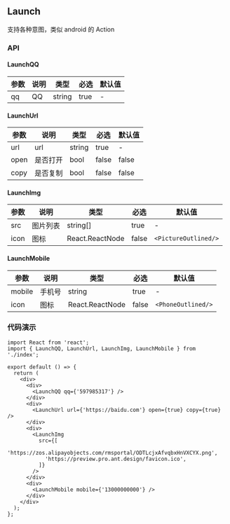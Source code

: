 ## Launch

支持各种意图，类似 android 的 Action

### API

#### LaunchQQ

| 参数 | 说明 | 类型   | 必选 | 默认值 |
| ---- | ---- | ------ | ---- | ------ |
| qq   | QQ   | string | true | -      |

#### LaunchUrl

| 参数 | 说明     | 类型   | 必选  | 默认值 |
| ---- | -------- | ------ | ----- | ------ |
| url  | url      | string | true  | -      |
| open | 是否打开 | bool   | false | false  |
| copy | 是否复制 | bool   | false | false  |

#### LaunchImg

| 参数 | 说明     | 类型            | 必选  | 默认值               |
| ---- | -------- | --------------- | ----- | -------------------- |
| src  | 图片列表 | string[]        | true  | -                    |
| icon | 图标     | React.ReactNode | false | `<PictureOutlined/>` |

#### LaunchMobile

| 参数   | 说明   | 类型            | 必选  | 默认值             |
| ------ | ------ | --------------- | ----- | ------------------ |
| mobile | 手机号 | string          | true  | -                  |
| icon   | 图标   | React.ReactNode | false | `<PhoneOutlined/>` |

### 代码演示

```tsx
import React from 'react';
import { LaunchQQ, LaunchUrl, LaunchImg, LaunchMobile } from './index';

export default () => {
  return (
    <div>
      <div>
        <LaunchQQ qq={'597985317'} />
      </div>
      <div>
        <LaunchUrl url={'https://baidu.com'} open={true} copy={true} />
      </div>
      <div>
        <LaunchImg
          src={[
            'https://zos.alipayobjects.com/rmsportal/ODTLcjxAfvqbxHnVXCYX.png',
            'https://preview.pro.ant.design/favicon.ico',
          ]}
        />
      </div>
      <div>
        <LaunchMobile mobile={'13000000000'} />
      </div>
    </div>
  );
};
```
